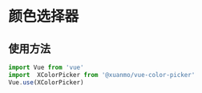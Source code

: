 # 颜色选择器

## 使用方法

```javascript
import Vue from 'vue'
import  XColorPicker from '@xuanmo/vue-color-picker'
Vue.use(XColorPicker)
```

